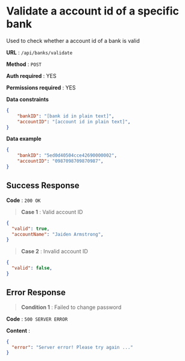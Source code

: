 # Validate a account id of a specific bank

Used to check whether a account id of a bank is valid

**URL** : `/api/banks/validate`

**Method** : `POST`

**Auth required** : YES

**Permissions required** : YES

**Data constraints**

```json
{
    "bankID": "[bank id in plain text]",
    "accountID": "[account id in plain text]",
}
```

**Data example**

```json
{
    "bankID": "5ed0d40504cce42690000002",
    "accountID": "0987098709870987",
}
```

## Success Response

**Code** : `200 OK`
>**Case 1** : Valid account ID
```json
{
  "valid": true,
  "accountName": "Jaiden Armstrong",
}
```
>**Case 2** : Invalid account ID
```json
{
  "valid": false,
}
```

## Error Response

>**Condition 1** : Failed to change password

**Code** : `500 SERVER ERROR`

**Content** :

```json
{
  "error": "Server error! Please try again ..."
}
```
